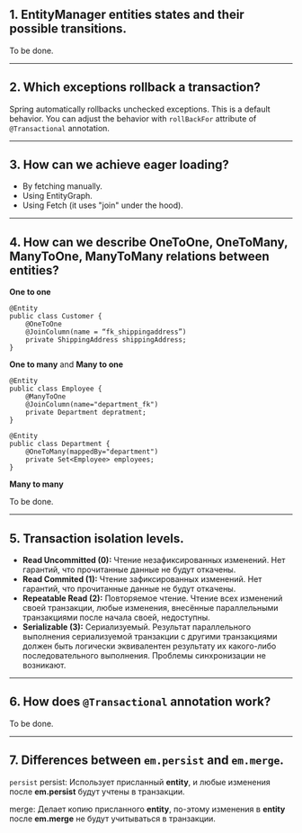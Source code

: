 ## 1. EntityManager entities states and their possible transitions.

To be done.

--------------------

## 2. Which exceptions rollback a transaction?

Spring automatically rollbacks unchecked exceptions. This is a default behavior.
You can adjust the behavior with `rollBackFor` attribute of `@Transactional` annotation.

--------------------

## 3. How can we achieve eager loading?

- By fetching manually.
- Using EntityGraph.
- Using Fetch (it uses "join" under the hood).

--------------------

## 4. How can we describe OneToOne, OneToMany, ManyToOne, ManyToMany relations between entities?

**One to one**

```
@Entity
public class Customer {
    @OneToOne
    @JoinColumn(name = “fk_shippingaddress”)
    private ShippingAddress shippingAddress;
}
```

**One to many** and **Many to one**

```
@Entity
public class Employee {
    @ManyToOne
    @JoinColumn(name="department_fk")
    private Department depratment;
}

@Entity
public class Department {
    @OneToMany(mappedBy="department")
    private Set<Employee> employees;
}
```

**Many to many**

To be done.

--------------------

## 5. Transaction isolation levels.

- **Read Uncommitted (0):** Чтение незафиксированных изменений. Нет гарантий, что прочитанные данные не будут откачены.
- **Read Commited (1):** Чтение зафиксированных изменений. Нет гарантий, что прочитанные данные не будут откачены.
- **Repeatable Read (2):** Повторяемое чтение. Чтение всех изменений своей транзакции, любые изменения, внесённые параллельными транзакциями после начала своей, недоступны.
- **Serializable (3):** Сериализуемый. Результат параллельного выполнения сериализуемой транзакции с другими транзакциями должен быть логически эквивалентен результату их какого-либо последовательного выполнения. Проблемы синхронизации не возникают.

--------------------

## 6. How does `@Transactional` annotation work?

To be done.

--------------------

## 7. Differences between `em.persist` and `em.merge`.

`persist`
persist: Использует присланный **entity**, и любые изменения после **em.persist** будут учтены в транзакции.

merge: Делает копию присланного **entity**, по-этому изменения в **entity** после **em.merge** не будут учитываться в транзакции.
 
